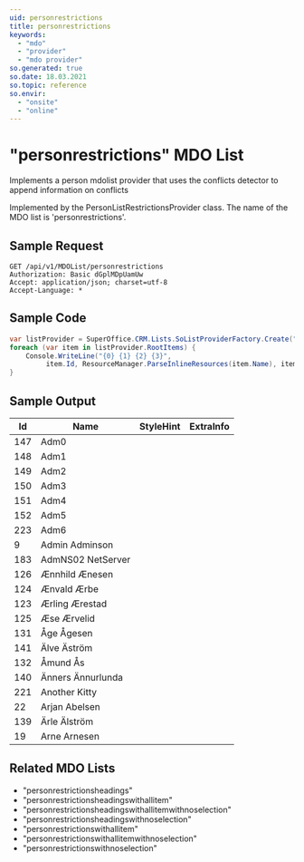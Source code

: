 ```yaml
---
uid: personrestrictions
title: personrestrictions
keywords:
  - "mdo"
  - "provider"
  - "mdo provider"
so.generated: true
so.date: 18.03.2021
so.topic: reference
so.envir:
  - "onsite"
  - "online"
---
```


# "personrestrictions" MDO List
Implements a person mdolist provider that uses the conflicts detector to append information on
conflicts



Implemented by the <see cref="T:SuperOffice.CRM.Lists.PersonListRestrictionsProvider">PersonListRestrictionsProvider</see> class.
The name of the MDO list is 'personrestrictions'.




## Sample Request

```http!
GET /api/v1/MDOList/personrestrictions
Authorization: Basic dGplMDpUamUw
Accept: application/json; charset=utf-8
Accept-Language: *

```

## Sample Code
```cs
var listProvider = SuperOffice.CRM.Lists.SoListProviderFactory.Create("personrestrictions", forceFlatList: true);
foreach (var item in listProvider.RootItems) {
    Console.WriteLine("{0} {1} {2} {3}", 
         item.Id, ResourceManager.ParseInlineResources(item.Name), item.StyleHint, item.ExtraInfo);
}
```

## Sample Output

|Id   | Name  |StyleHint|ExtraInfo |
| --- | ----- | ------- | -------- |
|147|Adm0|||
|148|Adm1|||
|149|Adm2|||
|150|Adm3|||
|151|Adm4|||
|152|Adm5|||
|223|Adm6|||
|9|Admin Adminson|||
|183|AdmNS02 NetServer|||
|126|Ænnhild Ænesen|||
|124|Ænvald Ærbe|||
|123|Ærling Ærestad|||
|125|Æse Ærvelid|||
|131|Åge Ågesen|||
|141|Älve Äström|||
|132|Åmund Ås|||
|140|Änners Ännurlunda|||
|221|Another Kitty|||
|22|Arjan Abelsen|||
|139|Ärle Älström|||
|19|Arne Arnesen|||


## Related MDO Lists

* "personrestrictionsheadings"
* "personrestrictionsheadingswithallitem"
* "personrestrictionsheadingswithallitemwithnoselection"
* "personrestrictionsheadingswithnoselection"
* "personrestrictionswithallitem"
* "personrestrictionswithallitemwithnoselection"
* "personrestrictionswithnoselection"
